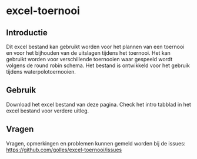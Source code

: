 excel-toernooi
========================

Introductie
------------
Dit excel bestand kan gebruikt worden voor het plannen van een toernooi en voor het bijhouden van de uitslagen tijdens het toernooi. Het kan gebruikt worden voor verschillende toernooien waar gespeeld wordt volgens de round robin schema. Het bestand is ontwikkeld voor het gebruik tijdens waterpolotoernooien.

Gebruik
------------
Download het excel bestand van deze pagina.
Check het intro tabblad in het excel bestand voor verdere uitleg.

Vragen
------------
Vragen, opmerkingen en problemen kunnen gemeld worden bij de issues: https://github.com/golles/excel-toernooi/issues